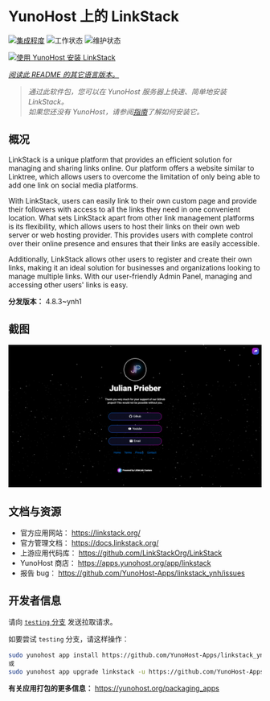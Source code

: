 <!--
注意：此 README 由 <https://github.com/YunoHost/apps/tree/master/tools/readme_generator> 自动生成
请勿手动编辑。
-->

# YunoHost 上的 LinkStack

[![集成程度](https://apps.yunohost.org/badge/integration/linkstack)](https://ci-apps.yunohost.org/ci/apps/linkstack/)
![工作状态](https://apps.yunohost.org/badge/state/linkstack)
![维护状态](https://apps.yunohost.org/badge/maintained/linkstack)

[![使用 YunoHost 安装 LinkStack](https://install-app.yunohost.org/install-with-yunohost.svg)](https://install-app.yunohost.org/?app=linkstack)

*[阅读此 README 的其它语言版本。](./ALL_README.md)*

> *通过此软件包，您可以在 YunoHost 服务器上快速、简单地安装 LinkStack。*  
> *如果您还没有 YunoHost，请参阅[指南](https://yunohost.org/install)了解如何安装它。*

## 概况

LinkStack is a unique platform that provides an efficient solution for managing and sharing links online. Our platform offers a website similar to Linktree, which allows users to overcome the limitation of only being able to add one link on social media platforms.

With LinkStack, users can easily link to their own custom page and provide their followers with access to all the links they need in one convenient location. What sets LinkStack apart from other link management platforms is its flexibility, which allows users to host their links on their own web server or web hosting provider. This provides users with complete control over their online presence and ensures that their links are easily accessible.

Additionally, LinkStack allows other users to register and create their own links, making it an ideal solution for businesses and organizations looking to manage multiple links. With our user-friendly Admin Panel, managing and accessing other users' links is easy.


**分发版本：** 4.8.3~ynh1

## 截图

![LinkStack 的截图](./doc/screenshots/preview.png)

## 文档与资源

- 官方应用网站： <https://linkstack.org/>
- 官方管理文档： <https://docs.linkstack.org/>
- 上游应用代码库： <https://github.com/LinkStackOrg/LinkStack>
- YunoHost 商店： <https://apps.yunohost.org/app/linkstack>
- 报告 bug： <https://github.com/YunoHost-Apps/linkstack_ynh/issues>

## 开发者信息

请向 [`testing` 分支](https://github.com/YunoHost-Apps/linkstack_ynh/tree/testing) 发送拉取请求。

如要尝试 `testing` 分支，请这样操作：

```bash
sudo yunohost app install https://github.com/YunoHost-Apps/linkstack_ynh/tree/testing --debug
或
sudo yunohost app upgrade linkstack -u https://github.com/YunoHost-Apps/linkstack_ynh/tree/testing --debug
```

**有关应用打包的更多信息：** <https://yunohost.org/packaging_apps>
